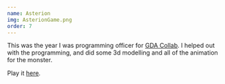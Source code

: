```yaml
---
name: Asterion
img: AsterionGame.png
order: 7
---
```

This was the year I was programming officer for [GDA Collab](http://gdacollab.com/). I helped out with the programming, and did some 3d modelling and all of the animation for the monster.

Play it [here](https://dyllistan.itch.io/asterion).